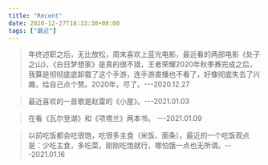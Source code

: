 ```yaml
---
title: "Recent"
date: 2020-12-27T18:33:38+08:00
tags: ["最近"]
---
```


> 年终述职之后，无比放松，周末喜欢上蓝光电影，最近看的两部电影《处子之山》，《白日梦想家》是真的很不错，王者荣耀2020年秋季赛完成之后，我算是彻彻底底卸载了这个手游，连手游直播也不看了，好像彻底失去了兴趣，给自己点个赞。2020年，尽了。---2020.12.27

> 最近喜欢的一首歌是赵雷的《小屋》。---2021.01.03

> 在看《瓦尔登湖》和《项塔兰》两本书。 ---2021.01.09

> 以前吃饭都会吃很饱，吃很多主食（米饭、面条）。最近的一个吃饭观点是：少吃主食，多吃菜，刚刚吃饱就行，哪怕饿一点也无所谓。---2021.01.16